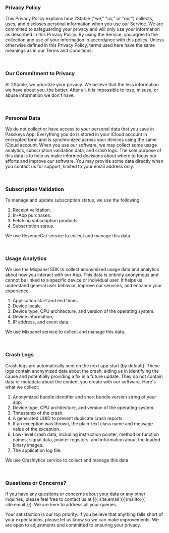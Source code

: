 ### Privacy Policy
This Privacy Policy explains how 2Stable ("we," "us," or "our") collects, uses, and discloses personal information when you use our Service. We are committed to safeguarding your privacy and will only use your information as described in this Privacy Policy. By using the Service, you agree to the collection and use of your information in accordance with this policy. Unless otherwise defined in this Privacy Policy, terms used here have the same meanings as in our Terms and Conditions.

<br>

### Our Commitment to Privacy
At 2Stable, we prioritize your privacy. We believe that the less information we have about you, the better. After all, it is impossible to lose, misuse, or abuse information we don't have.

<br>

### Personal Data
We do not collect or have access to your personal data that you save in Passkeys App. Everything you do is stored in your iCloud account in encrypted form and is synchronized across your devices using the same iCloud account. When you use our software, we may collect some usage analytics, subscription validation data, and crash logs. The sole purpose of this data is to help us make informed decisions about where to focus our efforts and improve our software. You may provide some data directly when you contact us for support, limited to your email address only.

<br>

### Subscription Validation
To manage and update subscription status, we use the following:

1. Receipt validation.
2. In-App purchases.
3. Fetching subscription products.
4. Subscription status.

We use RevenueCat service to collect and manage this data.

<br>

### Usage Analytics
We use the Mixpanel SDK to collect anonymized usage data and analytics about how you interact with our App. This data is entirely anonymous and cannot be linked to a specific device or individual user. It helps us understand general user behavior, improve our services, and enhance your experience.

1. Application start and end times.
2. Device locale.
3. Device type, CPU architecture, and version of the operating system.
4. Device information, 
5. IP address, and event data.

We use Mixpanel service to collect and manage this data.

<br>

### Crash Logs
Crash logs are automatically sent on the next app start (by default). These logs contain anonymized data about the crash, aiding us in identifying the cause and potentially providing a fix in a future update. They do not contain data or metadata about the content you create with our software. Here's what we collect:

1. Anonymized bundle identifier and short bundle version string of your app.
2. Device type, CPU architecture, and version of the operating system.
3. Timestamp of the crash.
4. A generated UUID to prevent duplicate crash reports.
5. If an exception was thrown, the plain-text class name and message value of the exception.
6. Low-level crash data, including instruction pointer, method or function names, signal data, pointer registers, and information about the loaded binary images.
7. The application log file.

We use Crashlytics service to collect and manage this data.

<br>

### Questions or Concerns?
If you have any questions or concerns about your data or any other inquiries, please feel free to contact us at [{{ site.email }}](mailto:{{ site.email }}). We are here to address all your queries.

Your satisfaction is our top priority. If you believe that anything falls short of your expectations, please let us know so we can make improvements. We are open to adjustments and committed to ensuring your privacy.
